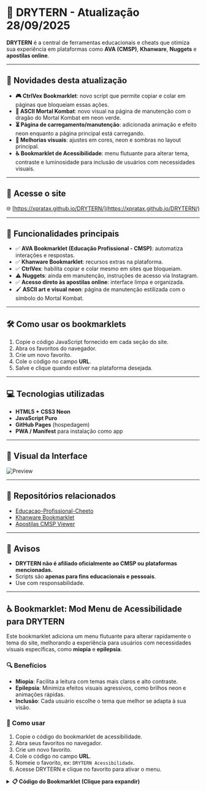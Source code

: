 # 🧠 DRYTERN - Atualização 28/09/2025

**DRYTERN** é a central de ferramentas educacionais e cheats que otimiza sua experiência em plataformas como **AVA (CMSP)**, **Khanware**, **Nuggets** e **apostilas online**.

---

## 📅 Novidades desta atualização

- **🎮 CtrlVex Bookmarklet**: novo script que permite copiar e colar em páginas que bloqueiam essas ações.  
- **🐉 ASCII Mortal Kombat**: novo visual na página de manutenção com o dragão do Mortal Kombat em neon verde.  
- **⏳ Página de carregamento/manutenção**: adicionada animação e efeito neon enquanto a página principal está carregando.  
- **🎨 Melhorias visuais**: ajustes em cores, neon e sombras no layout principal.  
- **♿ Bookmarklet de Acessibilidade**: menu flutuante para alterar tema, contraste e luminosidade para inclusão de usuários com necessidades visuais.

---

## 🔗 Acesse o site

🌐 [https://xpratax.github.io/DRYTERN/](https://xpratax.github.io/DRYTERN/)

---

## 🚀 Funcionalidades principais

- ✅ **AVA Bookmarklet (Educação Profissional - CMSP)**: automatiza interações e respostas.  
- ✅ **Khanware Bookmarklet**: recursos extras na plataforma.  
- ✅ **CtrlVex**: habilita copiar e colar mesmo em sites que bloqueiam.  
- ⚠️ **Nuggets**: ainda em manutenção, instruções de acesso via Instagram.  
- ✅ **Acesso direto às apostilas online**: interface limpa e organizada.  
- 🖌️ **ASCII art e visual neon**: página de manutenção estilizada com o símbolo do Mortal Kombat.

---

## 🛠️ Como usar os bookmarklets

1. Copie o código JavaScript fornecido em cada seção do site.  
2. Abra os favoritos do navegador.  
3. Crie um novo favorito.  
4. Cole o código no campo **URL**.  
5. Salve e clique quando estiver na plataforma desejada.

---

## 💻 Tecnologias utilizadas

- **HTML5 + CSS3 Neon**  
- **JavaScript Puro**  
- **GitHub Pages** (hospedagem)  
- **PWA / Manifest** para instalação como app  

---

## 📸 Visual da Interface

![Preview](https://i.postimg.cc/tYJvhCrJ/images.jpg)

---

## 📁 Repositórios relacionados

- [Educacao-Profissional-Cheeto](https://github.com/marcos10pc/Educacao-Profissional-Cheeto)  
- [Khanware Bookmarklet](https://github.com/Niximkk/Khanware)  
- [Apostilas CMSP Viewer](https://apostilas-cmsp.vercel.app/)  

---

## 📢 Avisos

- **DRYTERN não é afiliado oficialmente ao CMSP ou plataformas mencionadas.**  
- Scripts são **apenas para fins educacionais e pessoais**.  
- Use com responsabilidade.

---

## ♿ Bookmarklet: Mod Menu de Acessibilidade para DRYTERN

Este bookmarklet adiciona um menu flutuante para alterar rapidamente o tema do site, melhorando a experiência para usuários com necessidades visuais específicas, como **miopia** e **epilepsia**.

### 🔍 Benefícios

- **Miopia**: Facilita a leitura com temas mais claros e alto contraste.  
- **Epilepsia**: Minimiza efeitos visuais agressivos, como brilhos neon e animações rápidas.  
- **Inclusão**: Cada usuário escolhe o tema que melhor se adapta à sua visão.

### 📌 Como usar

1. Copie o código do bookmarklet de acessibilidade.  
2. Abra seus favoritos no navegador.  
3. Crie um novo favorito.  
4. Cole o código no campo **URL**.  
5. Nomeie o favorito, ex: `DRYTERN Acessibilidade`.  
6. Acesse DRYTERN e clique no favorito para ativar o menu.

<details>
<summary><strong>📋 Código do Bookmarklet (Clique para expandir)</strong></summary>

```javascript
javascript:(function(){
  if(document.getElementById('drytern-accessibility-menu')) return;

  const style = document.createElement('style');
  style.textContent = `
    #drytern-accessibility-menu {
      position: fixed;
      bottom: 20px;
      right: 20px;
      background: #222;
      color: #eee;
      border-radius: 10px;
      padding: 15px 20px;
      z-index: 99999;
      font-family: Arial, sans-serif;
      font-size: 14px;
      box-shadow: 0 0 12px rgba(0,0,0,0.7);
      user-select: none;
      max-width: 180px;
    }
    #drytern-accessibility-menu button {
      display: block;
      width: 100%;
      margin: 8px 0;
      padding: 8px 10px;
      border: none;
      border-radius: 6px;
      font-weight: bold;
      cursor: pointer;
      transition: background 0.3s ease;
    }
    #drytern-accessibility-menu button:hover {
      filter: brightness(1.2);
    }
    #drytern-accessibility-menu .light { background: #f0f0f0; color: #222; }
    #drytern-accessibility-menu .dark { background: #121212; color: #eee; }
    #drytern-accessibility-menu .high-contrast { background: #000; color: #ff0; border: 2px solid #ff0; }
    #drytern-accessibility-menu .low-brightness { background: #111; color: #ccc; }
    #drytern-accessibility-menu .reset { background: #555; color: #eee; }
    #accessibility-toggle {
      position: fixed;
      bottom: 20px;
      right: 20px;
      z-index: 99998;
      background: #222;
      color: #eee;
      border: none;
      border-radius: 50px;
      padding: 10px 16px;
      font-weight: bold;
      cursor: pointer;
      box-shadow: 0 0 10px rgba(0,0,0,0.6);
      user-select: none;
    }
  `;
  document.head.appendChild(style);

  const toggle = document.createElement('button');
  toggle.id = 'accessibility-toggle';
  toggle.textContent = '♿ Acessibilidade';
  document.body.appendChild(toggle);

  const menu = document.createElement('div');
  menu.id = 'drytern-accessibility-menu';
  menu.style.display = 'none';
  menu.innerHTML = `
    <button class="light" title="Tema Claro">🌞 Tema Claro</button>
    <button class="dark" title="Tema Escuro">🌑 Tema Escuro</button>
    <button class="high-contrast" title="Alto Contraste">⚡ Alto Contraste</button>
    <button class="low-brightness" title="Baixa Luminosidade">🌙 Baixa Luminosidade</button>
    <button class="reset" title="Voltar ao tema original">🔄 Resetar Tema</button>
  `;
  document.body.appendChild(menu);

  toggle.onclick = () => { menu.style.display = (menu.style.display === 'none') ? 'block' : 'none'; };

  menu.querySelector('.light').onclick = () => { document.body.style.background = '#f9f9f9'; document.body.style.color = '#222'; clearCustomStyles(); };
  menu.querySelector('.dark').onclick = () => { document.body.style.background = '#121212'; document.body.style.color = '#eee'; clearCustomStyles(); };
  menu.querySelector('.high-contrast').onclick = () => { document.body.style.background = '#000'; document.body.style.color = '#ff0'; clearCustomStyles(); document.querySelectorAll('*').forEach(el => { el.style.borderColor = '#ff0'; el.style.borderStyle = 'solid'; el.style.borderWidth = '1px'; el.style.backgroundColor = 'transparent'; el.style.color = '#ff0'; }); };
  menu.querySelector('.low-brightness').onclick = () => { document.body.style.background = '#111'; document.body.style.color = '#ccc'; clearCustomStyles(); document.querySelectorAll('*').forEach(el => { el.style.textShadow = 'none'; el.style.boxShadow = 'none'; el.style.filter = 'none'; el.style.backgroundColor = 'transparent'; }); };
  menu.querySelector('.reset').onclick = () => { location.reload(); };

  function clearCustomStyles() {
    document.querySelectorAll('*').forEach(el => { el.style.border = ''; el.style.borderColor = ''; el.style.borderStyle = ''; el.style.borderWidth = ''; el.style.backgroundColor = ''; el.style.color = ''; el.style.textShadow = ''; el.style.boxShadow = ''; el.style.filter = ''; });
  }
})();

